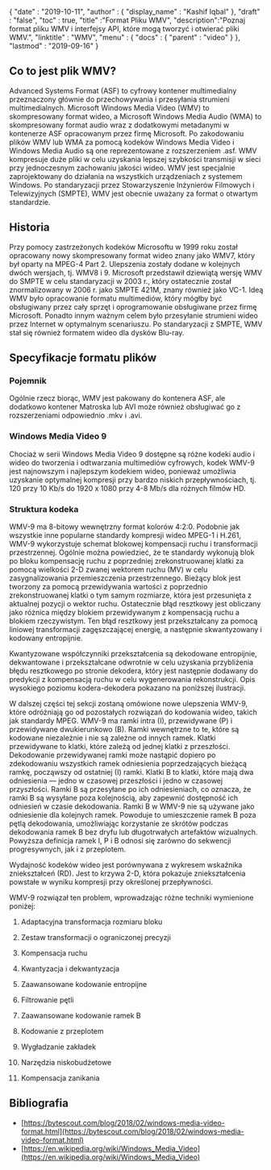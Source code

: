 {
  "date" : "2019-10-11",
  "author" : {
    "display_name" : "Kashif Iqbal"
},
  "draft" : "false",
  "toc" : true,
  "title" :"Format Pliku WMV",
  "description":"Poznaj format pliku WMV i interfejsy API, które mogą tworzyć i otwierać pliki WMV.",
  "linktitle" : "WMV",
  "menu" : {
    "docs" : {
      "parent" : "video"
}
},
  "lastmod" : "2019-09-16"
}

## Co to jest plik WMV?

Advanced Systems Format (ASF) to cyfrowy kontener multimedialny przeznaczony głównie do przechowywania i przesyłania strumieni multimedialnych. Microsoft Windows Media Video (WMV) to skompresowany format wideo, a Microsoft Windows Media Audio (WMA) to skompresowany format audio wraz z dodatkowymi metadanymi w kontenerze ASF opracowanym przez firmę Microsoft. Po zakodowaniu plików WMV lub WMA za pomocą kodeków Windows Media Video i Windows Media Audio są one reprezentowane z rozszerzeniem .asf. WMV kompresuje duże pliki w celu uzyskania lepszej szybkości transmisji w sieci przy jednoczesnym zachowaniu jakości wideo. WMV jest specjalnie zaprojektowany do działania na wszystkich urządzeniach z systemem Windows. Po standaryzacji przez Stowarzyszenie Inżynierów Filmowych i Telewizyjnych (SMPTE), WMV jest obecnie uważany za format o otwartym standardzie.

## Historia ##

Przy pomocy zastrzeżonych kodeków Microsoftu w 1999 roku został opracowany nowy skompresowany format wideo znany jako WMV7, który był oparty na MPEG-4 Part 2. Ulepszenia zostały dodane w kolejnych dwóch wersjach, tj. WMV8 i 9. Microsoft przedstawił dziewiątą wersję WMV do SMPTE w celu standaryzacji w 2003 r., który ostatecznie został znormalizowany w 2006 r. jako SMPTE 421M, znany również jako VC-1. Ideą WMV było opracowanie formatu multimediów, który mógłby być obsługiwany przez cały sprzęt i oprogramowanie obsługiwane przez firmę Microsoft. Ponadto innym ważnym celem było przesyłanie strumieni wideo przez Internet w optymalnym scenariuszu. Po standaryzacji z SMPTE, WMV stał się również formatem wideo dla dysków Blu-ray.

## Specyfikacje formatu plików

### Pojemnik

Ogólnie rzecz biorąc, WMV jest pakowany do kontenera ASF, ale dodatkowo kontener Matroska lub AVI może również obsługiwać go z rozszerzeniami odpowiednio .mkv i .avi.

### Windows Media Video 9

Chociaż w serii Windows Media Video 9 dostępne są różne kodeki audio i wideo do tworzenia i odtwarzania multimediów cyfrowych, kodek WMV-9 jest najnowszym i najlepszym kodekiem wideo, ponieważ umożliwia uzyskanie optymalnej kompresji przy bardzo niskich przepływnościach, tj. 120 przy 10 Kb/s do 1920 x 1080 przy 4-8 Mb/s dla różnych filmów HD.

### Struktura kodeka

WMV-9 ma 8-bitowy wewnętrzny format kolorów 4:2:0. Podobnie jak wszystkie inne popularne standardy kompresji wideo MPEG-1 i H.261, WMV-9 wykorzystuje schemat blokowej kompensacji ruchu i transformacji przestrzennej. Ogólnie można powiedzieć, że te standardy wykonują blok po bloku kompensację ruchu z poprzedniej zrekonstruowanej klatki za pomocą wielkości 2-D zwanej wektorem ruchu (MV) w celu zasygnalizowania przemieszczenia przestrzennego. Bieżący blok jest tworzony za pomocą przewidywania wartości z poprzednio zrekonstruowanej klatki o tym samym rozmiarze, która jest przesunięta z aktualnej pozycji o wektor ruchu. Ostatecznie błąd resztkowy jest obliczany jako różnica między blokiem przewidywanym z kompensacją ruchu a blokiem rzeczywistym. Ten błąd resztkowy jest przekształcany za pomocą liniowej transformacji zagęszczającej energię, a następnie skwantyzowany i kodowany entropijnie.

Kwantyzowane współczynniki przekształcenia są dekodowane entropijnie, dekwantowane i przekształcane odwrotnie w celu uzyskania przybliżenia błędu resztkowego po stronie dekodera, który jest następnie dodawany do predykcji z kompensacją ruchu w celu wygenerowania rekonstrukcji. Opis wysokiego poziomu kodera-dekodera pokazano na poniższej ilustracji.

W dalszej części tej sekcji zostaną omówione nowe ulepszenia WMV-9, które odróżniają go od pozostałych rozwiązań do kodowania wideo, takich jak standardy MPEG. WMV-9 ma ramki intra (I), przewidywane (P) i przewidywane dwukierunkowo (B). Ramki wewnętrzne to te, które są kodowane niezależnie i nie są zależne od innych ramek. Klatki przewidywane to klatki, które zależą od jednej klatki z przeszłości. Dekodowanie przewidywanej ramki może nastąpić dopiero po zdekodowaniu wszystkich ramek odniesienia poprzedzających bieżącą ramkę, począwszy od ostatniej (I) ramki. Klatki B to klatki, które mają dwa odniesienia — jedno w czasowej przeszłości i jedno w czasowej przyszłości. Ramki B są przesyłane po ich odniesieniach, co oznacza, że ramki B są wysyłane poza kolejnością, aby zapewnić dostępność ich odniesień w czasie dekodowania. Ramki B w WMV-9 nie są używane jako odniesienie dla kolejnych ramek. Powoduje to umieszczenie ramek B poza pętlą dekodowania, umożliwiając korzystanie ze skrótów podczas dekodowania ramek B bez dryfu lub długotrwałych artefaktów wizualnych. Powyższa definicja ramek I, P i B odnosi się zarówno do sekwencji progresywnych, jak i z przeplotem.

Wydajność kodeków wideo jest porównywana z wykresem wskaźnika zniekształceń (RD). Jest to krzywa 2-D, która pokazuje zniekształcenia powstałe w wyniku kompresji przy określonej przepływności.

WMV-9 rozwiązał ten problem, wprowadzając różne techniki wymienione poniżej:

1. Adaptacyjna transformacja rozmiaru bloku

2. Zestaw transformacji o ograniczonej precyzji

3. Kompensacja ruchu

4. Kwantyzacja i dekwantyzacja

5. Zaawansowane kodowanie entropijne

6. Filtrowanie pętli

7. Zaawansowane kodowanie ramek B

8. Kodowanie z przeplotem

9. Wygładzanie zakładek

10. Narzędzia niskobudżetowe

11. Kompensacja zanikania

## Bibliografia ##

* [https://bytescout.com/blog/2018/02/windows-media-video-format.html](https://bytescout.com/blog/2018/02/windows-media-video-format.html)
* [https://en.wikipedia.org/wiki/Windows_Media_Video](https://en.wikipedia.org/wiki/Windows_Media_Video)


